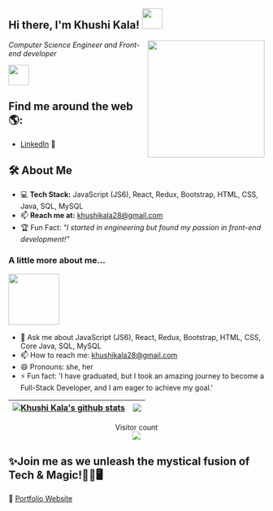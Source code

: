 <h2> Hi there, I'm Khushi Kala! <img src="https://c.tenor.com/xBymNb6cXyoAAAAi/kondochan-wave.gif" width="40"> </h2>

<img align='right' src="https://i.pinimg.com/originals/7f/40/af/7f40afc019acbd8617c0da88b4a1aa24.png" width="230">
<p><em>Computer Science Engineer and Front-end developer</em></p><img src="https://4.bp.blogspot.com/-fYSVzq-2XBA/Xd8YbktuliI/AAAAAAAMxBs/SP1wSwoqFqIxyOpRnpRMO-wBruNZ4MDtQCLcBGAsYHQ/s1600/AS0006083_02.gif" width="40"> 

## Find me around the web 🌎: 
- <a href="https://linkedin.com/in/khushikala/">LinkedIn</a> 💼

## 🛠️ About Me
- 💻 **Tech Stack:** JavaScript (JS6), React, Redux, Bootstrap, HTML, CSS, Java, SQL, MySQL 
- 📫 **Reach me at:** [khushikala28@gmail.com](mailto:khushikala28@gmail.com)  
- 🏆 Fun Fact: _"I started in engineering but found my passion in front-end development!"_  

### <p>A little more about me...</p><img src="https://cdn.dribbble.com/users/285475/screenshots/2640600/apple_dribbble.gif" width="100">

  - 💬 Ask me about JavaScript (JS6), React, Redux, Bootstrap, HTML, CSS, Core Java, SQL, MySQL
  - 📫 How to reach me: [khushikala28@gmail.com](mailto:khushikala28@gmail.com)  
  - 😄 Pronouns: she, her
  - ⚡ Fun fact: 'I have graduated, but I took an amazing journey to become a Full-Stack Developer, and I am eager to achieve my goal.'  


| <a href="https://github.com/anuraghazra/github-readme-stats"><img align="center" src="https://github-readme-stats.vercel.app/api?username=khushikala&show_icons=true&include_all_commits=true&theme=buefy&hide_border=true" alt="Khushi Kala's github stats" /></a> | <a href="https://github.com/anuraghazra/github-readme-stats"><img align="center" src="https://github-readme-stats.vercel.app/api/top-langs/?username=khushikala&layout=compact&theme=buefy&hide_border=true" /></a> |
| ------------- | ------------- |

<p align="center"> 
  Visitor count<br>
  <img style ='filter: contrast(160%);' src="https://profile-counter.glitch.me/khushikala/count.svg" />
</p>

## ✨Join me as we unleash the mystical fusion of Tech & Magic!🧙‍♀️🖥️  
🔗 [Portfolio Website](https://khushikala.netlify.app/) 
